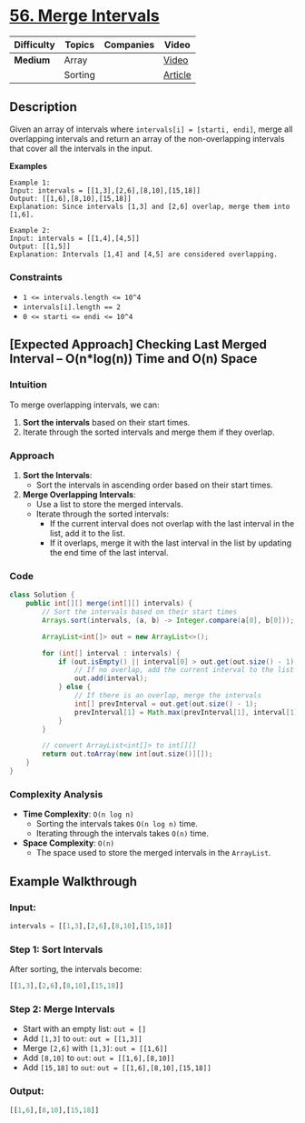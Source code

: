 # [56. Merge Intervals](https://leetcode.com/problems/merge-intervals/description/)

| Difficulty | Topics | Companies | Video |
|------------|--------|-----------|-------|
| **Medium** | Array  |           | [Video](https://youtu.be/IexN60k62jo?si=912J70N4_OTEbb3u)|
|            | Sorting|           | [Article](https://www.geeksforgeeks.org/merging-intervals/)|

## Description
Given an array of intervals where `intervals[i] = [starti, endi]`, merge all overlapping intervals and return an array of the non-overlapping intervals that cover all the intervals in the input.

**Examples**

```
Example 1:
Input: intervals = [[1,3],[2,6],[8,10],[15,18]]
Output: [[1,6],[8,10],[15,18]]
Explanation: Since intervals [1,3] and [2,6] overlap, merge them into [1,6].

Example 2:
Input: intervals = [[1,4],[4,5]]
Output: [[1,5]]
Explanation: Intervals [1,4] and [4,5] are considered overlapping.
``` 

### Constraints
- `1 <= intervals.length <= 10^4`
- `intervals[i].length == 2`
- `0 <= starti <= endi <= 10^4`


## [Expected Approach] Checking Last Merged Interval – O(n*log(n)) Time and O(n) Space

### Intuition
To merge overlapping intervals, we can:
1. **Sort the intervals** based on their start times.
2. Iterate through the sorted intervals and merge them if they overlap.

### Approach
1. **Sort the Intervals**:
   - Sort the intervals in ascending order based on their start times.
2. **Merge Overlapping Intervals**:
   - Use a list to store the merged intervals.
   - Iterate through the sorted intervals:
     - If the current interval does not overlap with the last interval in the list, add it to the list.
     - If it overlaps, merge it with the last interval in the list by updating the end time of the last interval.

### Code
```java
class Solution {
    public int[][] merge(int[][] intervals) {
        // Sort the intervals based on their start times
        Arrays.sort(intervals, (a, b) -> Integer.compare(a[0], b[0]));

        ArrayList<int[]> out = new ArrayList<>();

        for (int[] interval : intervals) {
            if (out.isEmpty() || interval[0] > out.get(out.size() - 1)[1]) {
                // If no overlap, add the current interval to the list
                out.add(interval);
            } else {
                // If there is an overlap, merge the intervals
                int[] prevInterval = out.get(out.size() - 1);
                prevInterval[1] = Math.max(prevInterval[1], interval[1]);
            }
        }

        // convert ArrayList<int[]> to int[][]
        return out.toArray(new int[out.size()][]);
    }
}
```

### Complexity Analysis
- **Time Complexity**: `O(n log n)`  
  - Sorting the intervals takes `O(n log n)` time.
  - Iterating through the intervals takes `O(n)` time.
- **Space Complexity**: `O(n)`  
  - The space used to store the merged intervals in the `ArrayList`.


## Example Walkthrough

### Input:
```python
intervals = [[1,3],[2,6],[8,10],[15,18]]
```

### Step 1: Sort Intervals
After sorting, the intervals become:
```python
[[1,3],[2,6],[8,10],[15,18]]
```

### Step 2: Merge Intervals
- Start with an empty list: `out = []`
- Add `[1,3]` to `out`: `out = [[1,3]]`
- Merge `[2,6]` with `[1,3]`: `out = [[1,6]]`
- Add `[8,10]` to `out`: `out = [[1,6],[8,10]]`
- Add `[15,18]` to `out`: `out = [[1,6],[8,10],[15,18]]`

### Output:
```python
[[1,6],[8,10],[15,18]]
```

